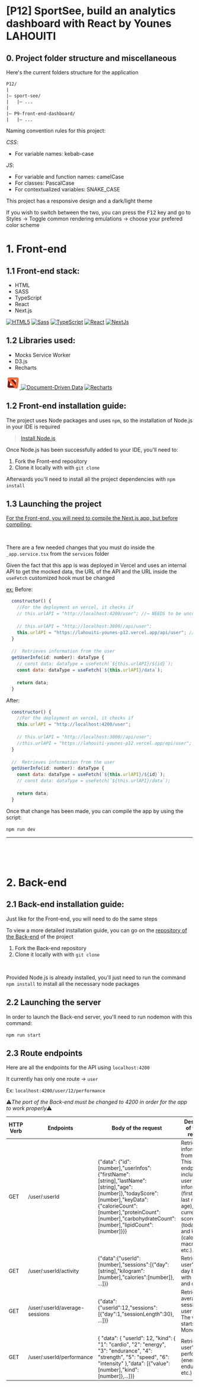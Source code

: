 # [P12] SportSee, build an analytics dashboard with React by Younes LAHOUITI

## 0. Project folder structure and miscellaneous

Here's the current folders structure for the application
```
P12/
|
|– sport-see/
|   |– ...
|
|– P9-front-end-dashboard/
|   |– ...
```

Naming convention rules for this project:

*CSS*:
<ul>
  <li>
      For variable names: kebab-case
  </li>
</ul>

*JS*:
 <ul>
  <li>
      For variable and function names: camelCase
  </li>
  <li>
      For classes: PascalCase
  </li>
  <li>
      For contextualized variables: SNAKE_CASE
  </li>
</ul>


This project has a responsive design and a dark/light theme

If you wish to switch between the two, you can press the <kbd>F12</kbd> key and go to Styles → Toggle common rendering emulations → choose your prefered color scheme


# 1. Front-end

## 1.1 Front-end stack:

<ul>
<li>HTML</li>
<li>SASS</li>
<li>TypeScript</li>
<li>React</li>
<li>Next.js</li>
</ul>

<a href="https://developer.mozilla.org/en-US/docs/Glossary/HTML5" target="_blank" rel="noreferrer"><img src="https://raw.githubusercontent.com/danielcranney/readme-generator/main/public/icons/skills/html5-colored.svg" width="36" height="36" alt="HTML5" /></a>
<a href="https://sass-lang.com/" target="_blank" rel="noreferrer"><img src="https://raw.githubusercontent.com/danielcranney/readme-generator/main/public/icons/skills/sass-colored.svg" width="36" height="36" alt="Sass" /></a>
<a href="https://www.typescriptlang.org/" target="_blank" rel="noreferrer"><img src="https://raw.githubusercontent.com/danielcranney/readme-generator/main/public/icons/skills/typescript-colored.svg" width="36" height="36" alt="TypeScript" /></a>
<a href="https://reactjs.org/" target="_blank" rel="noreferrer"><img src="https://raw.githubusercontent.com/danielcranney/readme-generator/main/public/icons/skills/react-colored.svg" width="36" height="36" alt="React" /></a>
<a href="https://nextjs.org/docs" target="_blank" rel="noreferrer"><img src="https://raw.githubusercontent.com/danielcranney/readme-generator/main/public/icons/skills/nextjs-colored.svg" width="36" height="36" alt="NextJs" /></a>



## 1.2 Libraries used:

 <ul>
  <li>Mocks Service Worker </li>
  <li>D3.js</li>
  <li>Recharts</li>
  </ul>


<a href="https://mswjs.io" target="_blank" rel="noreferrer">
<img src="./public/svg/msw-logo.svg" width="36" height="36"/>
</a> 
<a href="https://d3js.org" target="_blank" rel="noreferrer"><img src="https://www.wappalyzer.com/images/icons/D3.png" width="32" height="32" alt="Document-Driven Data" /></a>
<a href="https://recharts.org" target="_blank" rel="noreferrer"><img src="https://www.wappalyzer.com/images/icons/Recharts.svg" width="46" height="46" alt="Recharts" /></a>

## 1.2 Front-end installation guide:
The project uses Node packages and uses `npm`, so the installation of Node.js in your IDE is required

> [Install Node.js](https://nodejs.org/en/)

Once Node.js has been successfully added to your IDE, you'll need to:
<ol>
<li>Fork the Front-end repository</li>
<li>Clone it locally with with <code>git clone</code></li>
</ol>

Afterwards you'll need to install all the project dependencies with `npm install`



## 1.3 Launching the project


<p style="text-decoration: underline;">For the Front-end, you will need to compile the Next.js app, but before compiling: </p>
<br/>

There are a few needed changes that you must do inside the `_app.service.tsx` from the `services` folder

Given the fact that this app is was deployed in Vercel and uses an internal API  to get the mocked data, the URL of the API and the URL inside the `useFetch` customized hook must be changed

<span style="text-decoration: underline;">ex:</span>
Before:
```js
  constructor() {
    //For the deployment on vercel, it checks if
    // this.urlAPI = "http://localhost:4200/user"; //→ NEEDS to be uncommented

    // this.urlAPI = "http://localhost:3000//api/user";
    this.urlAPI = "https://lahouiti-younes-p12.vercel.app/api/user"; //→ NEEDS to be commented
  }

  //  Retrieves information from the user
  getUserInfo(id: number): dataType {
    // const data: dataType = useFetch(`${this.urlAPI}/${id}`);
    const data: dataType = useFetch(`${this.urlAPI}/data`);

    return data;
  }

```

After:
```js
  constructor() {
    //For the deployment on vercel, it checks if
    this.urlAPI = "http://localhost:4200/user";

    // this.urlAPI = "http://localhost:3000//api/user";
    //this.urlAPI = "https://lahouiti-younes-p12.vercel.app/api/user";
  }

  //  Retrieves information from the user
  getUserInfo(id: number): dataType {
    const data: dataType = useFetch(`${this.urlAPI}/${id}`);
    // const data: dataType = useFetch(`${this.urlAPI}/data`);

    return data;
  }

```



 Once that change has been made, you can compile the app by using the script: 

`npm run dev`
<hr/>


<br/>
<br/>
<br/>

# 2. Back-end

## 2.1  Back-end installation guide:

Just like for the Front-end, you will need to do the same steps

To view a more detailed installation guide, you can go on the 
[repository of the Back-end](https://github.com/OpenClassrooms-Student-Center/P9-front-end-dashboard) of the project


<ol>
<li>Fork the Back-end repository</li>
<li>Clone it locally with with <code>git clone</code></li>
</ol>

<br/>

Provided Node.js is already installed, you'll just need to run the command `npm install` to install all the necessary node packages


## 2.2 Launching the server

In order to launch the Back-end server, you'll need to run nodemon with this command:

`npm run start`



## 2.3 Route endpoints
Here are all the endpoints for the API using `localhost:4200`

It currently has only one route → `user`

Ex: `localhost:4200/user/12/performance`

⚠*The port of the Back-end must be changed to 4200 in order for the app to work properly*⚠



| HTTP Verb | Endpoints                      | Body of the request                                                                                                                                                                                                                  | Description of the info received                                                                                                                                                                                 |
| --------- | ------------------------------ | ------------------------------------------------------------------------------------------------------------------------------------------------------------------------------------------------------------------------------------ | ---------------------------------------------------------------------------------------------------------------------------------------------------------------------------------------------------------------- |
| GET       | /user/:userId                  | {"data": {"id":[number],"userInfos":{"firstName":[string],"lastName":[string],"age":[number]},"todayScore":[number],"keyData":{"calorieCount":[number],"proteinCount":[number],"carbohydrateCount":[number],"lipidCount":[number]}}} | Retrieves information from a user. This first endpoint includes the user id, user information (first name, last name and age), the current day's score (todayScore) and key data (calorie, macronutrient, etc.). |
| GET       | /user/:userId/activity         | {"data":{"userId":[number],"sessions":[{"day":[string],"kilogram":[number],"calories":[number]}, ...]}}                                                                                                                              | Retrieves a user's activity day by day with kilograms and calories.                                                                                                                                              |
| GET       | /user/:userId/average-sessions | {"data":{"userId":12,"sessions":[{"day":1,"sessionLength":30}, ...]}}                                                                                                                                                                | Retrieves the average sessions of a user per day. The week starts on Monday.                                                                                                                                     |
| GET       | /user/:userId/performance      | { "data": { "userId": 12, "kind": { "1": "cardio", "2": "energy", "3": "endurance", "4": "strength", "5": "speed", "6": "intensity" },"data": [{"value": [number],"kind": [number]},...]}}                                           | Retrieves a user's performance (energy, endurance, etc.)                                                                                                                                                         |
